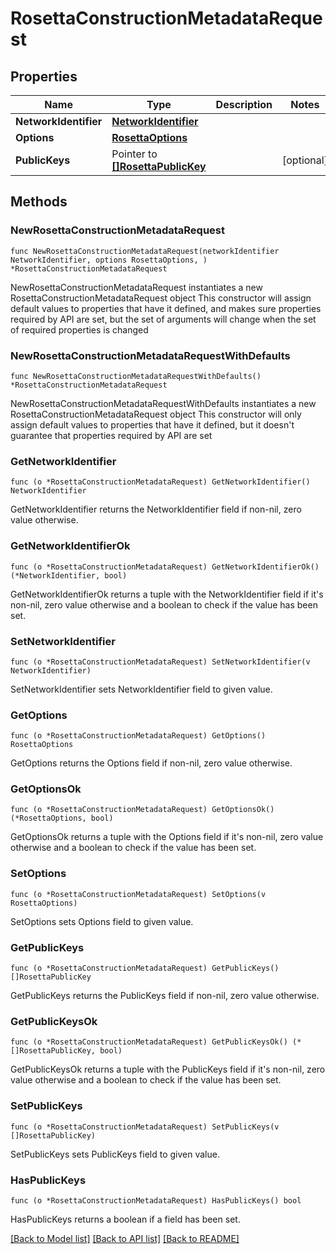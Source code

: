 # RosettaConstructionMetadataRequest

## Properties

Name | Type | Description | Notes
------------ | ------------- | ------------- | -------------
**NetworkIdentifier** | [**NetworkIdentifier**](NetworkIdentifier.md) |  | 
**Options** | [**RosettaOptions**](RosettaOptions.md) |  | 
**PublicKeys** | Pointer to [**[]RosettaPublicKey**](RosettaPublicKey.md) |  | [optional] 

## Methods

### NewRosettaConstructionMetadataRequest

`func NewRosettaConstructionMetadataRequest(networkIdentifier NetworkIdentifier, options RosettaOptions, ) *RosettaConstructionMetadataRequest`

NewRosettaConstructionMetadataRequest instantiates a new RosettaConstructionMetadataRequest object
This constructor will assign default values to properties that have it defined,
and makes sure properties required by API are set, but the set of arguments
will change when the set of required properties is changed

### NewRosettaConstructionMetadataRequestWithDefaults

`func NewRosettaConstructionMetadataRequestWithDefaults() *RosettaConstructionMetadataRequest`

NewRosettaConstructionMetadataRequestWithDefaults instantiates a new RosettaConstructionMetadataRequest object
This constructor will only assign default values to properties that have it defined,
but it doesn't guarantee that properties required by API are set

### GetNetworkIdentifier

`func (o *RosettaConstructionMetadataRequest) GetNetworkIdentifier() NetworkIdentifier`

GetNetworkIdentifier returns the NetworkIdentifier field if non-nil, zero value otherwise.

### GetNetworkIdentifierOk

`func (o *RosettaConstructionMetadataRequest) GetNetworkIdentifierOk() (*NetworkIdentifier, bool)`

GetNetworkIdentifierOk returns a tuple with the NetworkIdentifier field if it's non-nil, zero value otherwise
and a boolean to check if the value has been set.

### SetNetworkIdentifier

`func (o *RosettaConstructionMetadataRequest) SetNetworkIdentifier(v NetworkIdentifier)`

SetNetworkIdentifier sets NetworkIdentifier field to given value.


### GetOptions

`func (o *RosettaConstructionMetadataRequest) GetOptions() RosettaOptions`

GetOptions returns the Options field if non-nil, zero value otherwise.

### GetOptionsOk

`func (o *RosettaConstructionMetadataRequest) GetOptionsOk() (*RosettaOptions, bool)`

GetOptionsOk returns a tuple with the Options field if it's non-nil, zero value otherwise
and a boolean to check if the value has been set.

### SetOptions

`func (o *RosettaConstructionMetadataRequest) SetOptions(v RosettaOptions)`

SetOptions sets Options field to given value.


### GetPublicKeys

`func (o *RosettaConstructionMetadataRequest) GetPublicKeys() []RosettaPublicKey`

GetPublicKeys returns the PublicKeys field if non-nil, zero value otherwise.

### GetPublicKeysOk

`func (o *RosettaConstructionMetadataRequest) GetPublicKeysOk() (*[]RosettaPublicKey, bool)`

GetPublicKeysOk returns a tuple with the PublicKeys field if it's non-nil, zero value otherwise
and a boolean to check if the value has been set.

### SetPublicKeys

`func (o *RosettaConstructionMetadataRequest) SetPublicKeys(v []RosettaPublicKey)`

SetPublicKeys sets PublicKeys field to given value.

### HasPublicKeys

`func (o *RosettaConstructionMetadataRequest) HasPublicKeys() bool`

HasPublicKeys returns a boolean if a field has been set.


[[Back to Model list]](../README.md#documentation-for-models) [[Back to API list]](../README.md#documentation-for-api-endpoints) [[Back to README]](../README.md)


